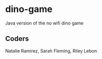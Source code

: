 # dino-game
Java version of the no wifi dino game

## Coders
Natalie Ramirez, Sarah Fleming, Riley Lebon
